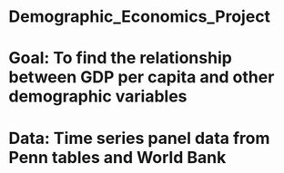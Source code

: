 # Demographic_Economics_Project
# Goal: To find the relationship between GDP per capita and other demographic variables
# Data: Time series panel data  from Penn tables  and World Bank
